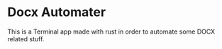 # Docx Automater

This is a Terminal app made with rust in order to automate some DOCX related stuff.
